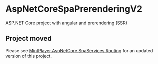 # AspNetCoreSpaPrerenderingV2
ASP.NET Core project with angular and prerendering (SSR)

## Project moved
Please see [MintPlayer.AspNetCore.SpaServices.Routing](https://github.com/MintPlayer/MintPlayer.AspNetCore.SpaServices.Routing) for an updated version of this project.
